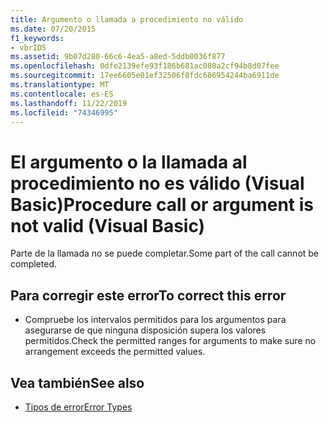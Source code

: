 ```yaml
---
title: Argumento o llamada a procedimiento no válido
ms.date: 07/20/2015
f1_keywords:
- vbrID5
ms.assetid: 9b07d280-66c6-4ea5-a8ed-5ddb0036f877
ms.openlocfilehash: 0dfe2139efe93f186b681ac080a2cf94b8d07fee
ms.sourcegitcommit: 17ee6605e01ef32506f8fdc686954244ba6911de
ms.translationtype: MT
ms.contentlocale: es-ES
ms.lasthandoff: 11/22/2019
ms.locfileid: "74346995"
---
```

# <a name="procedure-call-or-argument-is-not-valid-visual-basic"></a><span data-ttu-id="8de03-102">El argumento o la llamada al procedimiento no es válido (Visual Basic)</span><span class="sxs-lookup"><span data-stu-id="8de03-102">Procedure call or argument is not valid (Visual Basic)</span></span>
<span data-ttu-id="8de03-103">Parte de la llamada no se puede completar.</span><span class="sxs-lookup"><span data-stu-id="8de03-103">Some part of the call cannot be completed.</span></span>  
  
## <a name="to-correct-this-error"></a><span data-ttu-id="8de03-104">Para corregir este error</span><span class="sxs-lookup"><span data-stu-id="8de03-104">To correct this error</span></span>  
  
- <span data-ttu-id="8de03-105">Compruebe los intervalos permitidos para los argumentos para asegurarse de que ninguna disposición supera los valores permitidos.</span><span class="sxs-lookup"><span data-stu-id="8de03-105">Check the permitted ranges for arguments to make sure no arrangement exceeds the permitted values.</span></span>  
  
## <a name="see-also"></a><span data-ttu-id="8de03-106">Vea también</span><span class="sxs-lookup"><span data-stu-id="8de03-106">See also</span></span>

- [<span data-ttu-id="8de03-107">Tipos de error</span><span class="sxs-lookup"><span data-stu-id="8de03-107">Error Types</span></span>](../../../visual-basic/programming-guide/language-features/error-types.md)
